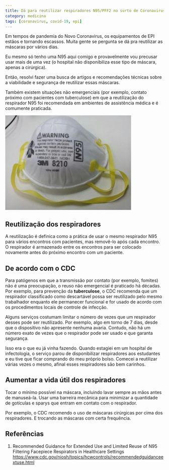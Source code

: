```yaml
---
title: Dá para reutilizar respiradores N95/PFF2 no surto de Coronavirus?
category: medicina
tags: [coronavirus, covid-19, epi]
---
```


Em tempos de pandemia do Novo Coronavirus, os equipamentos de EPI estãos e tornando escassos. Muita gente se pergunta se dá pra reutilizar as máscaras por vários dias.

Eu mesmo só tenho uma N95 aqui comigo e provavelmente vou precusar usar mais de uma vez (o hospital não disponibiliza esse tipo de máscara, apenas a cirúrgica).

Então, resolvi fazer uma busca de artigos e recomendações técnicas sobre a viabilidade e segurança de reutilizar essas máscaras.


Também existem situações não emergenciais (por exemplo, contato próximo com pacientes com tuberculose) em que a reutilização do respirador N95 foi recomendada em ambientes de assistência médica e é comumente praticada.

![N95](/assets/2020/n95.jpeg)

## Reutilização dos respiradores

A reutilização é definica como a prática de usar o mesmo respirador N95 para vários encontros com pacientes, mas removê-lo após cada encontro. O respirador é armazenado entre os encontros para ser colocado novamente antes do próximo encontro com um paciente. 

## De acordo com o CDC

Para patógenos em que a transmissão por contato (por exemplo, fomites) não é uma preocupação, o reuso não emergencial é praticado há décadas. Por exemplo, para prevenção da **tuberculose**, o CDC recomenda que um respirador classificado como descartável possa ser reutilizado pelo mesmo trabalhador enquanto ele permanecer funcional e for usado de acordo com os procedimentos locais de controle de infecção.

Alguns serviços costumam limitar o número de vezes que um respirador desses pode ser reutilizado. Por exemplo, algo em torno de 7 dias, desde que o dispositivo não apresente nenhuma avaria. Contudo, não há um número exato de vezes que o respirador pode ser usado e que garanta segurança.

Isso era o que eu já vinha fazendo. Quando estagiei em um hospital de infectologia, o serviço parou de disponibilizar respiradores aos estudantes e eu tive que ficar comprando do meu próprio bolso. Comecei a reutilizar várias vezes o mesmo, afinal esses respiradores são bem carinhos.

## Aumentar a vida útil dos respiradores

Tocar o mínimo possível na máscara, incluindo lavar sempre as mãos antes de manuseá-la.
Usar uma barreira mecânica para minimizar a quantidade de gotículas e sparys que entram em contato com o respirador.

Por exemplo, o CDC recomendo o uso de máscaras cirúrgicas por cima dos respiradores. E trocando as máscaras com certa frequência.

## Referências

1. Recommended Guidance for Extended Use and Limited Reuse of N95 Filtering Facepiece Respirators in Healthcare Settings https://www.cdc.gov/niosh/topics/hcwcontrols/recommendedguidanceextuse.html